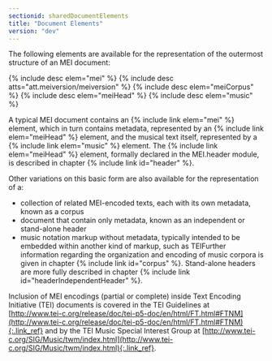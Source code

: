 ```yaml
---
sectionid: sharedDocumentElements
title: "Document Elements"
version: "dev"
---
```


The following elements are available for the representation of the outermost structure
of
an MEI document:



{% include desc elem="mei" %}
{% include desc atts="att.meiversion/meiversion" %}
{% include desc elem="meiCorpus" %}
{% include desc elem="meiHead" %}
{% include desc elem="music" %}




A typical MEI document contains an {% include link elem="mei" %} element, which in turn
contains metadata, represented by an {% include link elem="meiHead" %} element, and the musical
text itself, represented by a {% include link elem="music" %} element. The {% include link elem="meiHead" %} element, formally declared in the MEI.header module, is described in chapter
{% include link id="header" %}.

Other variations on this basic form are also available for the representation of a:

- collection of related MEI-encoded texts, each with its own metadata, known as a corpus
- document that contain only metadata, known as an independent or stand-alone header
- music notation markup without metadata, typically intended to be embedded within another
kind of markup, such as TEIFurther information regarding the organization and encoding of music corpora is given
in
chapter {% include link id="corpus" %}. Stand-alone headers are more fully described in chapter
{% include link id="headerIndependentHeader" %}.

Inclusion of MEI encodings (partial or complete) inside Text Encoding Initiative (TEI)
documents is covered in the TEI Guidelines at [http://www.tei-c.org/release/doc/tei-p5-doc/en/html/FT.html#FTNM](http://www.tei-c.org/release/doc/tei-p5-doc/en/html/FT.html#FTNM){:.link_ref} and by the TEI
Music Special Interest Group at [http://www.tei-c.org/SIG/Music/twm/index.html](http://www.tei-c.org/SIG/Music/twm/index.html){:.link_ref}.

